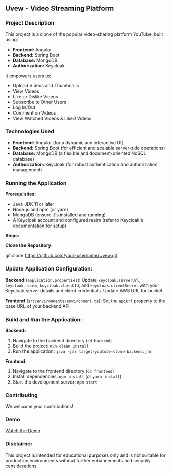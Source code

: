 ## Uvew - Video Streaming Platform

### Project Description

This project is a clone of the popular video-sharing platform YouTube, built using:

- **Frontend:** Angular
- **Backend:** Spring Boot
- **Database:** MongoDB
- **Authorization:** Keycloak

It empowers users to:

- Upload Videos and Thumbnails
- View Videos
- Like or Dislike Videos
- Subscribe to Other Users
- Log In/Out
- Comment on Videos
- View Watched Videos & Liked Videos

### Technologies Used

- **Frontend:** Angular (for a dynamic and interactive UI)
- **Backend:** Spring Boot (for efficient and scalable server-side operations)
- **Database:** MongoDB (a flexible and document-oriented NoSQL database)
- **Authorization:** Keycloak (for robust authentication and authorization management)

### Running the Application

**Prerequisites:**

- Java JDK 11 or later
- Node.js and npm (or yarn)
- MongoDB (ensure it's installed and running)
- A Keycloak account and configured realm (refer to Keycloak's documentation for setup)

**Steps:**

**Clone the Repository:**

git clone https://github.com/your-username/Uvew.git

### Update Application Configuration:

**Backend** (`application.properties`): Update `keycloak.serverUrl`, `keycloak.realm`, `keycloak.clientId`, and `keycloak.clientSecret` with your Keycloak server details and client credentials. Update AWS URL for bucket.

**Frontend** (`src/environments/environment.ts`): Set the `apiUrl` property to the base URL of your backend API.

### Build and Run the Application:

**Backend:**
1. Navigate to the backend directory (`cd backend`)
2. Build the project: `mvn clean install`
3. Run the application: `java -jar target/youtube-clone-backend.jar`

**Frontend:**
1. Navigate to the frontend directory (`cd frontend`)
2. Install dependencies: `npm install` (or `yarn install`)
3. Start the development server: `npm start`

### Contributing

We welcome your contributions!

### Demo

[Watch the Demo](https://www.youtube.com/watch?v=WcKwqGclkhM)

### Disclaimer

This project is intended for educational purposes only and is not suitable for production environments without further enhancements and security considerations.
